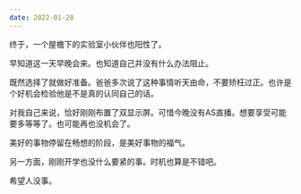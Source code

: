 ```yaml
---
date: 2022-01-28
---
```

<!-- more -->

终于，一个屋檐下的实验室小伙伴也阳性了。

早知道这一天早晚会来。也知道自己并没有什么办法阻止。

既然选择了就做好准备。爸爸多次说了这种事情听天由命，不要矫枉过正。也许是个好机会检验他是不是真的认同自己的话。

对我自己来说，恰好刚刚布置了双显示屏。可惜今晚没有AS直播。想要享受可能要多等等了。也可能再也没机会了。

美好的事物停留在畅想的阶段，是美好事物的福气。

另一方面，刚刚开学也没什么要紧的事。时机也算是不错吧。

希望人没事。
